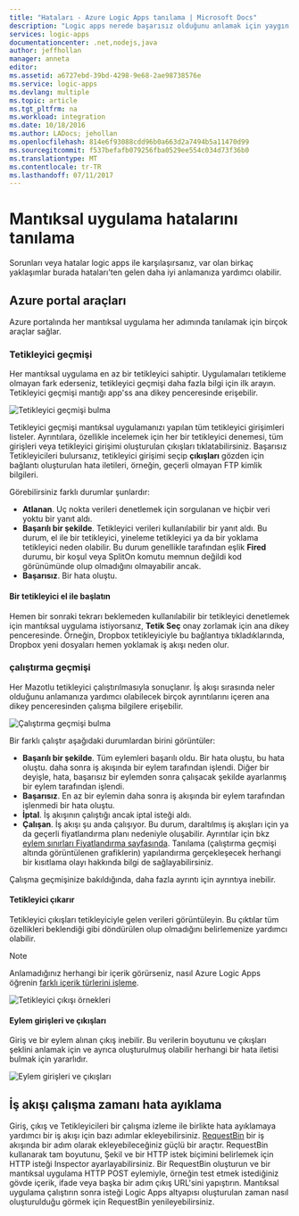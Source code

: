 ```yaml
---
title: "Hataları - Azure Logic Apps tanılama | Microsoft Docs"
description: "Logic apps nerede başarısız olduğunu anlamak için yaygın yolları"
services: logic-apps
documentationcenter: .net,nodejs,java
author: jeffhollan
manager: anneta
editor: 
ms.assetid: a6727ebd-39bd-4298-9e68-2ae98738576e
ms.service: logic-apps
ms.devlang: multiple
ms.topic: article
ms.tgt_pltfrm: na
ms.workload: integration
ms.date: 10/18/2016
ms.author: LADocs; jehollan
ms.openlocfilehash: 814e6f93088cdd96b0a663d2a7494b5a11470d99
ms.sourcegitcommit: f537befafb079256fba0529ee554c034d73f36b0
ms.translationtype: MT
ms.contentlocale: tr-TR
ms.lasthandoff: 07/11/2017
---
```

# <a name="diagnose-logic-app-failures"></a>Mantıksal uygulama hatalarını tanılama
Sorunları veya hatalar logic apps ile karşılaşırsanız, var olan birkaç yaklaşımlar burada hataları'ten gelen daha iyi anlamanıza yardımcı olabilir.  

## <a name="azure-portal-tools"></a>Azure portal araçları
Azure portalında her mantıksal uygulama her adımında tanılamak için birçok araçlar sağlar.

### <a name="trigger-history"></a>Tetikleyici geçmişi

Her mantıksal uygulama en az bir tetikleyici sahiptir. Uygulamaları tetikleme olmayan fark ederseniz, tetikleyici geçmişi daha fazla bilgi için ilk arayın. Tetikleyici geçmişi mantığı app'ss ana dikey penceresinde erişebilir.

![Tetikleyici geçmişi bulma][1]

Tetikleyici geçmişi mantıksal uygulamanızı yapılan tüm tetikleyici girişimleri listeler. Ayrıntılara, özellikle incelemek için her bir tetikleyici denemesi, tüm girişleri veya tetikleyici girişimi oluşturulan çıkışları tıklatabilirsiniz. Başarısız Tetikleyicileri bulursanız, tetikleyici girişimi seçip **çıkışları** gözden için bağlantı oluşturulan hata iletileri, örneğin, geçerli olmayan FTP kimlik bilgileri.

Görebilirsiniz farklı durumlar şunlardır:

* **Atlanan**. Uç nokta verileri denetlemek için sorgulanan ve hiçbir veri yoktu bir yanıt aldı.
* **Başarılı bir şekilde**. Tetikleyici verileri kullanılabilir bir yanıt aldı. Bu durum, el ile bir tetikleyici, yineleme tetikleyici ya da bir yoklama tetikleyici neden olabilir. Bu durum genellikle tarafından eşlik **Fired** durumu, bir koşul veya SplitOn komutu memnun değildi kod görünümünde olup olmadığını olmayabilir ancak.
* **Başarısız**. Bir hata oluştu.

#### <a name="start-a-trigger-manually"></a>Bir tetikleyici el ile başlatın

Hemen bir sonraki tekrarı beklemeden kullanılabilir bir tetikleyici denetlemek için mantıksal uygulama istiyorsanız, **Tetik Seç** onay zorlamak için ana dikey penceresinde. Örneğin, Dropbox tetikleyiciyle bu bağlantıya tıkladıklarında, Dropbox yeni dosyaları hemen yoklamak iş akışı neden olur.

### <a name="run-history"></a>çalıştırma geçmişi

Her Mazotlu tetikleyici çalıştırılmasıyla sonuçlanır. İş akışı sırasında neler olduğunu anlamanıza yardımcı olabilecek birçok ayrıntılarını içeren ana dikey penceresinden çalışma bilgilere erişebilir.

![Çalıştırma geçmişi bulma][2]

Bir farklı çalıştır aşağıdaki durumlardan birini görüntüler:

* **Başarılı bir şekilde**. Tüm eylemleri başarılı oldu. Bir hata oluştu, bu hata oluştu. daha sonra iş akışında bir eylem tarafından işlendi. Diğer bir deyişle, hata, başarısız bir eylemden sonra çalışacak şekilde ayarlanmış bir eylem tarafından işlendi.
* **Başarısız**. En az bir eylemin daha sonra iş akışında bir eylem tarafından işlenmedi bir hata oluştu.
* **İptal**. İş akışının çalıştığı ancak iptal isteği aldı.
* **Çalışan**. İş akışı şu anda çalışıyor. Bu durum, daraltılmış iş akışları için ya da geçerli fiyatlandırma planı nedeniyle oluşabilir. Ayrıntılar için bkz [eylem sınırları Fiyatlandırma sayfasında](https://azure.microsoft.com/pricing/details/app-service/plans/). Tanılama (çalıştırma geçmişi altında görüntülenen grafiklerin) yapılandırma gerçekleşecek herhangi bir kısıtlama olayı hakkında bilgi de sağlayabilirsiniz.

Çalışma geçmişinize bakıldığında, daha fazla ayrıntı için ayrıntıya inebilir.  

#### <a name="trigger-outputs"></a>Tetikleyici çıkarır

Tetikleyici çıkışları tetikleyiciyle gelen verileri görüntüleyin. Bu çıktılar tüm özellikleri beklendiği gibi döndürülen olup olmadığını belirlemenize yardımcı olabilir.

> [!NOTE]
> Anlamadığınız herhangi bir içerik görürseniz, nasıl Azure Logic Apps öğrenin [farklı içerik türlerini işleme](../logic-apps/logic-apps-content-type.md).
> 

![Tetikleyici çıkışı örnekleri][3]

#### <a name="action-inputs-and-outputs"></a>Eylem girişleri ve çıkışları

Giriş ve bir eylem alınan çıkış inebilir. Bu verilerin boyutunu ve çıkışları şeklini anlamak için ve ayrıca oluşturulmuş olabilir herhangi bir hata iletisi bulmak için yararlıdır.

![Eylem girişleri ve çıkışları][4]

## <a name="debug-workflow-runtime"></a>İş akışı çalışma zamanı hata ayıklama

Giriş, çıkış ve Tetikleyicileri bir çalışma izleme ile birlikte hata ayıklamaya yardımcı bir iş akışı için bazı adımlar ekleyebilirsiniz. 
[RequestBin](http://requestb.in) bir iş akışında bir adım olarak ekleyebileceğiniz güçlü bir araçtır. RequestBin kullanarak tam boyutunu, Şekil ve bir HTTP istek biçimini belirlemek için HTTP isteği Inspector ayarlayabilirsiniz. Bir RequestBin oluşturun ve bir mantıksal uygulama HTTP POST eylemiyle, örneğin test etmek istediğiniz gövde içerik, ifade veya başka bir adım çıkış URL'sini yapıştırın. Mantıksal uygulama çalıştırın sonra isteği Logic Apps altyapısı oluşturulan zaman nasıl oluşturulduğu görmek için RequestBin yenileyebilirsiniz.

<!-- image references -->
[1]: ./media/logic-apps-diagnosing-failures/triggerhistory.png
[2]: ./media/logic-apps-diagnosing-failures/runhistory.png
[3]: ./media/logic-apps-diagnosing-failures/triggeroutputslink.png
[4]: ./media/logic-apps-diagnosing-failures/actionoutputs.png
